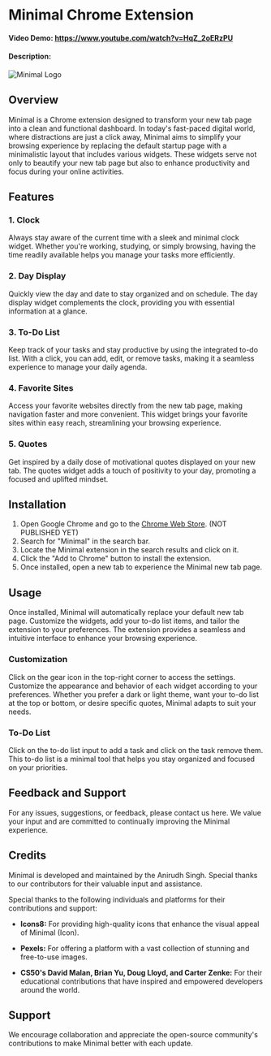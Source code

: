 # Minimal Chrome Extension
#### Video Demo:  https://www.youtube.com/watch?v=HqZ_2oERzPU
#### Description:

![Minimal Logo](public/src/icons/minimal.png)

## Overview

Minimal is a Chrome extension designed to transform your new tab page into a clean and functional dashboard. In today's fast-paced digital world, where distractions are just a click away, Minimal aims to simplify your browsing experience by replacing the default startup page with a minimalistic layout that includes various widgets. These widgets serve not only to beautify your new tab page but also to enhance productivity and focus during your online activities.

## Features

### 1. Clock
Always stay aware of the current time with a sleek and minimal clock widget. Whether you're working, studying, or simply browsing, having the time readily available helps you manage your tasks more efficiently.

### 2. Day Display
Quickly view the day and date to stay organized and on schedule. The day display widget complements the clock, providing you with essential information at a glance.

### 3. To-Do List
Keep track of your tasks and stay productive by using the integrated to-do list. With a click, you can add, edit, or remove tasks, making it a seamless experience to manage your daily agenda.

### 4. Favorite Sites
Access your favorite websites directly from the new tab page, making navigation faster and more convenient. This widget brings your favorite sites within easy reach, streamlining your browsing experience.

### 5. Quotes
Get inspired by a daily dose of motivational quotes displayed on your new tab. The quotes widget adds a touch of positivity to your day, promoting a focused and uplifted mindset.

## Installation

1. Open Google Chrome and go to the [Chrome Web Store](https://chrome.google.com/webstore). (NOT PUBLISHED YET)
2. Search for "Minimal" in the search bar.
3. Locate the Minimal extension in the search results and click on it.
4. Click the "Add to Chrome" button to install the extension.
5. Once installed, open a new tab to experience the Minimal new tab page.

## Usage

Once installed, Minimal will automatically replace your default new tab page. Customize the widgets, add your to-do list items, and tailor the extension to your preferences. The extension provides a seamless and intuitive interface to enhance your browsing experience.

### Customization

Click on the gear icon in the top-right corner to access the settings. Customize the appearance and behavior of each widget according to your preferences. Whether you prefer a dark or light theme, want your to-do list at the top or bottom, or desire specific quotes, Minimal adapts to suit your needs.

### To-Do List

Click on the to-do list input to add a task and click on the task remove them. This to-do list is a minimal tool that helps you stay organized and focused on your priorities.

## Feedback and Support

For any issues, suggestions, or feedback, please contact us here. We value your input and are committed to continually improving the Minimal experience.

## Credits

Minimal is developed and maintained by the Anirudh Singh. Special thanks to our contributors for their valuable input and assistance.

Special thanks to the following individuals and platforms for their contributions and support:

- **Icons8:** For providing high-quality icons that enhance the visual appeal of Minimal (Icon).

- **Pexels:** For offering a platform with a vast collection of stunning and free-to-use images.

- **CS50's David Malan, Brian Yu, Doug Lloyd, and Carter Zenke:** For their educational contributions that have inspired and empowered developers around the world.

## Support

We encourage collaboration and appreciate the open-source community's contributions to make Minimal better with each update.
